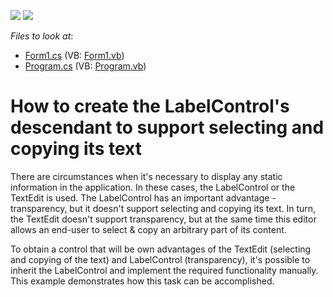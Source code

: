 <!-- default badges list -->
[![](https://img.shields.io/badge/Open_in_DevExpress_Support_Center-FF7200?style=flat-square&logo=DevExpress&logoColor=white)](https://supportcenter.devexpress.com/ticket/details/E2307)
[![](https://img.shields.io/badge/📖_How_to_use_DevExpress_Examples-e9f6fc?style=flat-square)](https://docs.devexpress.com/GeneralInformation/403183)
<!-- default badges end -->
<!-- default file list -->
*Files to look at*:

* [Form1.cs](./CS/WindowsApplication1/Form1.cs) (VB: [Form1.vb](./VB/WindowsApplication1/Form1.vb))
* [Program.cs](./CS/WindowsApplication1/Program.cs) (VB: [Program.vb](./VB/WindowsApplication1/Program.vb))
<!-- default file list end -->
# How to create the LabelControl's descendant to support selecting and copying its text


<p>There are circumstances when it's necessary to display any static information in the application. In these cases, the LabelControl or the TextEdit is used. The LabelControl has an important advantage - transparency, but it doesn't support selecting and copying its text. In turn, the TextEdit doesn't support transparency, but at the same time this editor allows an end-user to select & copy an arbitrary part of its content. </p><p>To obtain a control that will be own advantages of the TextEdit (selecting and copying of the text) and LabelControl (transparency), it's possible to inherit the LabelControl and implement the required functionality manually. This example demonstrates how this task can be accomplished.</p>

<br/>


